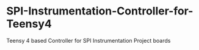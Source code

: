 # SPI-Instrumentation-Controller-for-Teensy4
Teensy 4 based Controller for SPI Instrumentation Project boards
